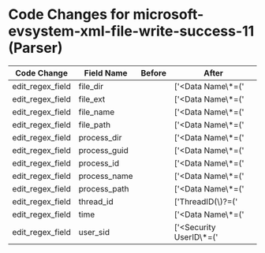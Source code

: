 # Code Changes for microsoft-evsystem-xml-file-write-success-11 (Parser)

| Code Change | Field Name | Before | After |
|-------------|------------|--------|-------|
| edit_regex_field | file_dir |  | ['<Data Name\\*=(\'|")TargetFilename(\'|")>({file_path}(({file_dir}[^<>]+?)[\\\/]+)?\s*({file_name}[^\\\/<>]*?(\.({file_ext}\w+))?))<\/Data>'] |
| edit_regex_field | file_ext |  | ['<Data Name\\*=(\'|")TargetFilename(\'|")>({file_path}(({file_dir}[^<>]+?)[\\\/]+)?\s*({file_name}[^\\\/<>]*?(\.({file_ext}\w+))?))<\/Data>'] |
| edit_regex_field | file_name |  | ['<Data Name\\*=(\'|")TargetFilename(\'|")>({file_path}(({file_dir}[^<>]+?)[\\\/]+)?\s*({file_name}[^\\\/<>]*?(\.({file_ext}\w+))?))<\/Data>'] |
| edit_regex_field | file_path |  | ['<Data Name\\*=(\'|")TargetFilename(\'|")>({file_path}(({file_dir}[^<>]+?)[\\\/]+)?\s*({file_name}[^\\\/<>]*?(\.({file_ext}\w+))?))<\/Data>'] |
| edit_regex_field | process_dir |  | ['<Data Name\\*=(\'|")Image(\'|")>({process_path}(({process_dir}[^<>]+?)[\\\/]+)?({process_name}[^\\\/<>]+?))<\/Data>'] |
| edit_regex_field | process_guid |  | ['<Data Name\\*=(\'|")ProcessGuid(\'|")>\{({process_guid}.+?)\}<\/Data>', 'Guid=(\'|")\{({process_guid}[^}]+?)\}'] |
| edit_regex_field | process_id |  | ['<Data Name\\*=(\'|")ProcessId(\'|")>({process_id}\d+)', '<Execution ProcessID\\*=(\'|")({process_id}\d+)'] |
| edit_regex_field | process_name |  | ['<Data Name\\*=(\'|")Image(\'|")>({process_path}(({process_dir}[^<>]+?)[\\\/]+)?({process_name}[^\\\/<>]+?))<\/Data>'] |
| edit_regex_field | process_path |  | ['<Data Name\\*=(\'|")Image(\'|")>({process_path}(({process_dir}[^<>]+?)[\\\/]+)?({process_name}[^\\\/<>]+?))<\/Data>'] |
| edit_regex_field | thread_id |  | ['ThreadID(\\)?=(\'|")({thread_id}\d+)'] |
| edit_regex_field | time |  | ['<Data Name\\*=(\'|")UtcTime(\'|")>({time}\d\d\d\d-\d\d-\d\d \d\d:\d\d:\d\d\.\d+)', '<TimeCreated SystemTime=(\'|")({time}\d\d\d\d\-\d\d\-\d\dT\d\d:\d\d:\d\d.\d+Z)'] |
| edit_regex_field | user_sid |  | ['<Security UserID\\*=(\'|")({user_sid}[^\'"]+)(\'|")'] |